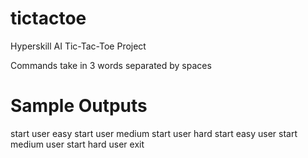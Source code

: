 # tictactoe
Hyperskill AI Tic-Tac-Toe Project

Commands take in 3 words separated by spaces
# Sample Outputs
start user easy
start user medium
start user hard
start easy user
start medium user
start hard user
exit
